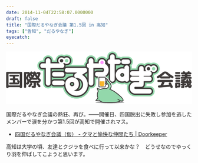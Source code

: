 ```yaml
---
date: 2014-11-04T22:58:07.0000000
draft: false
title: "国際だるやなぎ会議 第1.5回 in 高知"
tags: ["告知", "だるやなぎ"]
eyecatch: 
---
```

<p><span itemscope itemtype="http://schema.org/Photograph"><img src="20141024194000.png" alt="f:id:daruyanagi:20141024194000p:plain" title="f:id:daruyanagi:20141024194000p:plain" class="hatena-fotolife" itemprop="image"></span></p><p>国際だるやなぎ会議の熱狂、再び。――開催日、四国脱出に失敗し参加を逃したメンバーで涙を分かつ第1.5回が高知で開催されマス。</p>

<ul>
<li><a href="http://2a227410be9ff79321cd391eab.doorkeeper.jp/events/16810">&#x56DB;&#x56FD;&#x3060;&#x308B;&#x3084;&#x306A;&#x304E;&#x4F1A;&#x8B70;&#xFF08;&#x4EEE;&#xFF09; - &#x30AF;&#x30DE;&#x3068;&#x6109;&#x5FEB;&#x306A;&#x4EF2;&#x9593;&#x305F;&#x3061; | Doorkeeper</a></li>
</ul><p>高知は大学の頃、友達とクジラを食べに行って以来かな？　どうせなのでゆっくり羽を伸ばしてこようと思います。</p>
